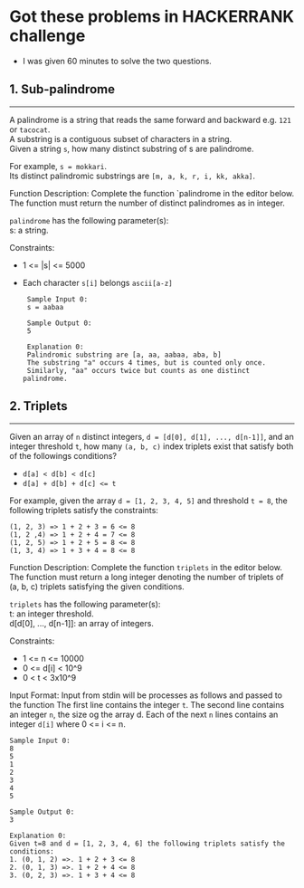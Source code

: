 # Got these problems in HACKERRANK challenge

- I was given 60 minutes to solve the two questions.    

## 1. Sub-palindrome
-----
A palindrome is a string that reads the same forward and backward e.g. `121` or `tacocat`.  
A substring is a contiguous subset of characters in a string.  
Given a string `s`, how many distinct substring of s are palindrome.   

For example, `s = mokkari`.   
Its distinct palindromic substrings are `[m, a, k, r, i, kk, akka]`.

Function Description:
Complete the function `palindrome  in the editor below.  
The function must return the number of distinct palindromes as in integer.


`palindrome` has the following parameter(s):   
   s: a string.
   
Constraints:  
 - 1 <= |s| <= 5000 
 - Each character `s[i]` belongs `ascii[a-z]`

 
 
		Sample Input 0:
		s = aabaa
		
		Sample Output 0:
		5
		
		Explanation 0:
		Palindromic substring are [a, aa, aabaa, aba, b]
		The substring "a" occurs 4 times, but is counted only once.  
		Similarly, "aa" occurs twice but counts as one distinct palindrome.
	

## 2. Triplets
-----
Given an array of `n` distinct integers, `d = [d[0], d[1], ..., d[n-1]]`, and an integer threshold `t`, how many `(a, b, c)` index triplets exist that satisfy both of the followings conditions?
- `d[a] < d[b] < d[c]`
- `d[a] + d[b] + d[c] <= t`

For example, given the array `d = [1, 2, 3, 4, 5]` and threshold `t = 8`, the following triplets satisfy the constraints:   

	(1, 2, 3) => 1 + 2 + 3 = 6 <= 8   
	(1, 2 ,4) => 1 + 2 + 4 = 7 <= 8   
	(1, 2, 5) => 1 + 2 + 5 = 8 <= 8   
	(1, 3, 4) => 1 + 3 + 4 = 8 <= 8   
		
Function Description:
Complete the function `triplets`  in the editor below.  
The function must return a long integer denoting the number of triplets of (a, b, c) triplets satisfying the given conditions.     


`triplets` has the following parameter(s):      
   t: an integer threshold.  
   d[d[0], ..., d[n-1]]: an array of integers.  
   
Constraints:  
 - 1 <= n <= 10000 
 - 0 <= d[i] < 10^9
 - 0 < t < 3x10^9
 
Input Format:
Input from stdin will be processes as follows and passed to the function
The first line contains the integer `t`.
The second line contains an integer `n`, the size og the array d.
Each of the next `n` lines contains an integer `d[i]` where 0 <= i <= n.


	Sample Input 0:
	8
	5
	1
	2
	3
	4
	5
	
	Sample Output 0:
	3
	
	Explanation 0:
	Given t=8 and d = [1, 2, 3, 4, 6] the following triplets satisfy the conditions:
	1. (0, 1, 2) =>. 1 + 2 + 3 <= 8
	2. (0, 1, 3) =>. 1 + 2 + 4 <= 8
	3. (0, 2, 3) =>. 1 + 3 + 4 <= 8
	